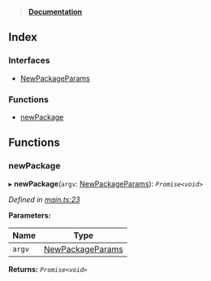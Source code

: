 > **[Documentation](README.md)**

## Index

### Interfaces

* [NewPackageParams](interfaces/newpackageparams.md)

### Functions

* [newPackage](README.md#newpackage)

## Functions

###  newPackage

▸ **newPackage**(`argv`: [NewPackageParams](interfaces/newpackageparams.md)): *`Promise<void>`*

*Defined in [main.ts:23](https://github.com/dylanaubrey/repodog/blob/9a4e398/packages/new-package/src/main.ts#L23)*

**Parameters:**

Name | Type |
------ | ------ |
`argv` | [NewPackageParams](interfaces/newpackageparams.md) |

**Returns:** *`Promise<void>`*